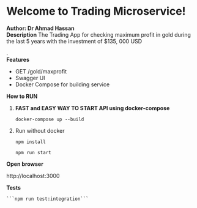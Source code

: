 
# Welcome to Trading Microservice!    
 **Author: Dr Ahmad Hassan**      
 **Description** The Trading App for checking maximum profit in gold during the last 5 years with the investment of $135, 000 USD

.      
 **Features** 
  - GET /gold/maxprofit
  - Swagger UI
  - Docker Compose for building service
  
 **How to RUN**  
 1. **FAST and EASY WAY TO START API using docker-compose**  
  
      ```docker-compose up --build```
 2. Run without docker

      ```npm install```


      ```npm run start```
 
**Open browser**

http://localhost:3000
 
**Tests**

    ```npm run test:integration```